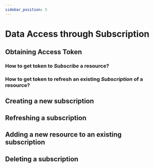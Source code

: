 ```yaml
---
sidebar_position: 5
---
```

 
 
# Data Access through Subscription
## Obtaining Access Token
### How to get token to *Subscribe* a resource?
### How to get token to refresh an existing *Subscription* of a resource?
 
## Creating a new subscription
## Refreshing a subscription
## Adding a new resource to an existing subscription
## Deleting a subscription
